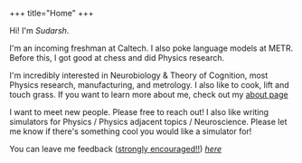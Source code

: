 +++
title="Home"
+++

Hi! I'm *Sudarsh*.

I'm an incoming freshman at Caltech. I also poke language models at METR. Before this, I got good at chess and did Physics research.

I'm incredibly interested in Neurobiology & Theory of Cognition, most Physics research, manufacturing, and metrology. I also like to cook, lift and touch grass. If you want to learn more about me, check out my [about page](/about)

I want to meet new people. Please free to reach out! I also like writing simulators for Physics / Physics adjacent topics / Neuroscience. Please let me know if there's something cool you would like a simulator for!

You can leave me feedback (<u>strongly encouraged!!</u>) *[here](https://www.admonymous.co/sudarshk)*